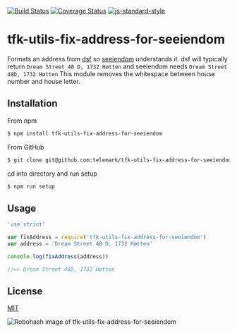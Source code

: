 [![Build Status](https://travis-ci.org/telemark/tfk-utils-fix-address-for-seeiendom.svg?branch=master)](https://travis-ci.org/telemark/tfk-utils-fix-address-for-seeiendom)
[![Coverage Status](https://coveralls.io/repos/telemark/tfk-utils-fix-address-for-seeiendom/badge.svg?branch=master&service=github)](https://coveralls.io/github/telemark/tfk-utils-fix-address-for-seeiendom?branch=master)
[![js-standard-style](https://img.shields.io/badge/code%20style-standard-brightgreen.svg?style=flat)](https://github.com/feross/standard)

# tfk-utils-fix-address-for-seeiendom

Formats an address from [dsf](https://github.com/telemark/dsf) so [seeiendom](https://github.com/zrrrzzt/seeiendom) understands it.
dsf will typically return ```Dream Street 48 D, 1732 Høtten``` and seeiendom needs ```Dream Street 48D, 1732 Høtten```
This module removes the whitespace between house number and house letter.

## Installation
From npm
```sh
$ npm install tfk-utils-fix-address-for-seeiendom
```
From GitHub
```sh
$ git clone git@github.com:telemark/tfk-utils-fix-address-for-seeiendom.git
```

cd into directory and run setup
```sh
$ npm run setup
```

## Usage

```javascript
'use strict'

var fixAddress = require('tfk-utils-fix-address-for-seeiendom')
var address = 'Dream Street 48 D, 1732 Høtten'

console.log(fixAddress(address))

//=> Dream Street 48D, 1732 Høtten
```

## License

[MIT](LICENSE)

![Robohash image of tfk-utils-fix-address-for-seeiendom](https://robots.kebabstudios.party/tfk-utils-fix-address-for-seeiendom.png "Robohash image of tfk-utils-fix-address-for-seeiendom")
